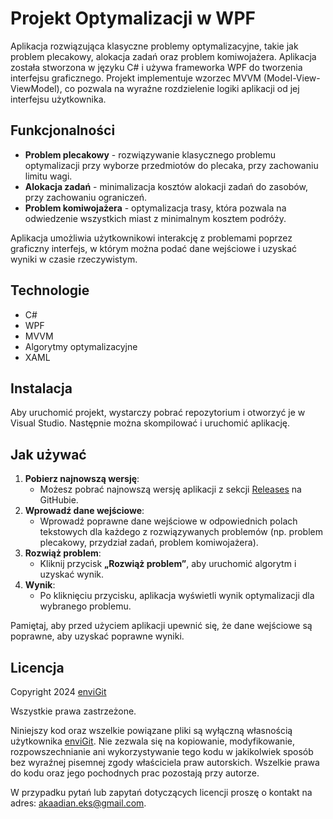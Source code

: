 # Projekt Optymalizacji w WPF

Aplikacja rozwiązująca klasyczne problemy optymalizacyjne, takie jak problem plecakowy, alokacja zadań oraz problem komiwojażera. Aplikacja została stworzona w języku C# i używa frameworka WPF do tworzenia interfejsu graficznego. Projekt implementuje wzorzec MVVM (Model-View-ViewModel), co pozwala na wyraźne rozdzielenie logiki aplikacji od jej interfejsu użytkownika.

## Funkcjonalności

- **Problem plecakowy** - rozwiązywanie klasycznego problemu optymalizacji przy wyborze przedmiotów do plecaka, przy zachowaniu limitu wagi.
- **Alokacja zadań** - minimalizacja kosztów alokacji zadań do zasobów, przy zachowaniu ograniczeń.
- **Problem komiwojażera** - optymalizacja trasy, która pozwala na odwiedzenie wszystkich miast z minimalnym kosztem podróży.

Aplikacja umożliwia użytkownikowi interakcję z problemami poprzez graficzny interfejs, w którym można podać dane wejściowe i uzyskać wyniki w czasie rzeczywistym.

## Technologie

- C#
- WPF
- MVVM
- Algorytmy optymalizacyjne
- XAML

## Instalacja

Aby uruchomić projekt, wystarczy pobrać repozytorium i otworzyć je w Visual Studio. Następnie można skompilować i uruchomić aplikację.

## Jak używać

1. **Pobierz najnowszą wersję**:
   - Możesz pobrać najnowszą wersję aplikacji z sekcji [Releases](https://github.com/enviGit/OptimizationIssues/releases/latest) na GitHubie.
2. **Wprowadź dane wejściowe**:
   - Wprowadź poprawne dane wejściowe w odpowiednich polach tekstowych dla każdego z rozwiązywanych problemów (np. problem plecakowy, przydział zadań, problem komiwojażera).
3. **Rozwiąż problem**:
   - Kliknij przycisk **„Rozwiąż problem”**, aby uruchomić algorytm i uzyskać wynik.
4. **Wynik**:
   - Po kliknięciu przycisku, aplikacja wyświetli wynik optymalizacji dla wybranego problemu.

Pamiętaj, aby przed użyciem aplikacji upewnić się, że dane wejściowe są poprawne, aby uzyskać poprawne wyniki.

## Licencja

Copyright 2024 [enviGit](https://github.com/enviGit)

Wszystkie prawa zastrzeżone.

Niniejszy kod oraz wszelkie powiązane pliki są wyłączną własnością użytkownika [enviGit](https://github.com/enviGit). Nie zezwala się na kopiowanie, modyfikowanie, rozpowszechnianie ani wykorzystywanie tego kodu w jakikolwiek sposób bez wyraźnej pisemnej zgody właściciela praw autorskich. Wszelkie prawa do kodu oraz jego pochodnych prac pozostają przy autorze.

W przypadku pytań lub zapytań dotyczących licencji proszę o kontakt na adres: [akaadian.eks@gmail.com](mailto:akaadian.eks@gmail.com).
